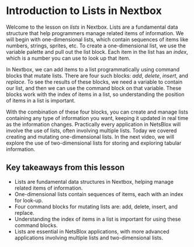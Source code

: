 # Introduction to Lists in Nextbox

Welcome to the lesson on *lists* in Nextbox. Lists are a fundamental data structure that help programmers manage related items of information. We will begin with one-dimensional lists, which contain sequences of items like numbers, strings, sprites, etc. To create a one-dimensional list, we use the variable palette and pull out the list block. Each item in the list has an *index*, which is a number you can use to look up that item.

In Nextbox, we can add items to a list programmatically using command blocks that mutate lists. There are four such blocks: *add*, *delete*, *insert*, and *replace*. To see the results of these blocks, we need a variable to contain our list, and then we can use the command block on that variable. These blocks work with the index of items in a list, so understanding the position of items in a list is important.

With the combination of these four blocks, you can create and manage lists containing any type of information you want, keeping it updated in real time as the information changes. Practically every application in NetsBlox will involve the use of lists, often involving multiple lists. Today we covered creating and mutating one-dimensional lists. In the next video, we will explore the use of two-dimensional lists for storing and exploring tabular information.

## Key takeaways from this lesson

- Lists are fundamental data structures in Nextbox, helping manage related items of information.
- One-dimensional lists contain sequences of items, each with an index for look-up.
- Four command blocks for mutating lists are: add, delete, insert, and replace.
- Understanding the index of items in a list is important for using these command blocks.
- Lists are essential in NetsBlox applications, with more advanced applications involving multiple lists and two-dimensional lists.